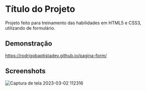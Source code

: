 
# Título do Projeto

Projeto feito para treinamento das habilidades em HTML5 e CSS3, utilizando de formulário.



## Demonstração

https://rodrigobaptistadev.github.io/pagina-form/


## Screenshots
![Captura de tela 2023-03-02 112316](https://user-images.githubusercontent.com/100215559/222455827-f8bcb76a-c2ae-4ddd-9a4d-f601e2e14ff3.jpg)

